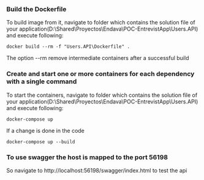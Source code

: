 ### Build the Dockerfile

To build image from it, navigate to folder which contains the solution file of your application(D:\Shared\Proyectos\Endava\POC-EntrevistApp\Users.API)
and execute following:

```
docker build --rm -f "Users.API\Dockerfile" .
```

The option --rm remove intermediate containers after a successful build

### Create and start one or more containers for each dependency with a single command

To start the containers, navigate to folder which contains the solution file of your application(D:\Shared\Proyectos\Endava\POC-EntrevistApp\Users.API)
and execute following:

```
docker-compose up
```

If a change is done in the code

```
docker-compose up --build
```

### To use swagger the host is mapped to the port 56198

So navigate to http://localhost:56198/swagger/index.html to test the api
